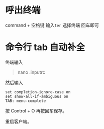 # 呼出终端

command + 空格键 输入`ter` 选择终端 回车即可

# 命令行 tab 自动补全

终端输入

> nano .inputrc

然后输入

	set completion-ignore-case on
	set show-all-if-ambiguous on
	TAB: menu-complete

按 Control + O 再按回车保存。

重启客户端。


